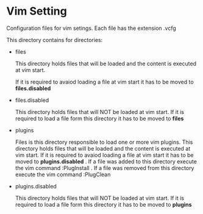 # Vim Setting

Configuration files for vim setings. Each file has the extension .vcfg

This directory contains for directories:

* files

    This directory holds files that will be loaded and the content is
    executed at vim start.

    If it is required to avaiod loading a file at vim start it has to
    be moved to **files.disabled**

* files.disabled

    This directory holds files that will NOT be loaded at vim start.
    If it is required to load a file form this directory it has to be
    moved to **files**

* plugins

    Files is this directory responsible to load one or more vim 
    plugins.
    This directory holds files that will be loaded and the content is
    executed at vim start.
    If it is required to avaiod loading a file at vim start it has to
    be moved to **plugins.disabled** . If a file was added to this 
    directory execute the vim command :PlugInstall . If a file was 
    removed from this directory execute the vim command :PlugClean

* plugins.disabled

    This directory holds files that will NOT be loaded at vim start.
    If it is required to load a file form this directory it has to be
    moved to **plugins**

